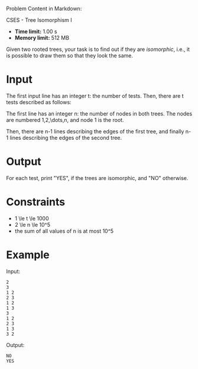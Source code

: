 Problem Content in Markdown:


CSES \- Tree Isomorphism I




* **Time limit:** 1\.00 s
* **Memory limit:** 512 MB




Given two rooted trees, your task is to find out if they are *isomorphic*, i.e., it is possible to draw them so that they look the same.


Input
=====


The first input line has an integer t: the number of tests. Then, there are t tests described as follows:


The first line has an integer n: the number of nodes in both trees. The nodes are numbered 1,2,\\dots,n, and node 1 is the root.


Then, there are n\-1 lines describing the edges of the first tree, and finally n\-1 lines describing the edges of the second tree.


Output
======


For each test, print "YES", if the trees are isomorphic, and "NO" otherwise.


Constraints
===========


* 1 \\le t \\le 1000
* 2 \\le n \\le 10^5
* the sum of all values of n is at most 10^5


Example
=======


Input:



```
2
3
1 2
2 3
1 2
1 3
3
1 2
2 3
1 3
3 2

```

Output:



```
NO
YES

```
 
